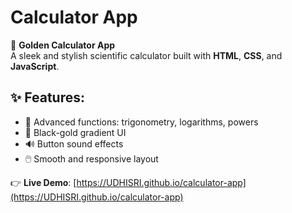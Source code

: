 # Calculator App

🎯 **Golden Calculator App**  
A sleek and stylish scientific calculator built with **HTML**, **CSS**, and **JavaScript**.

## ✨ Features:
- 🧠 Advanced functions: trigonometry, logarithms, powers
- 🎨 Black-gold gradient UI
- 🔊 Button sound effects
- 🖱️ Smooth and responsive layout

👉 **Live Demo**: [https://UDHISRI.github.io/calculator-app](https://UDHISRI.github.io/calculator-app)
